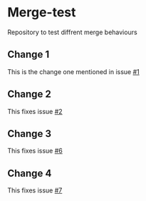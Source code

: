 # Merge-test
Repository to test diffrent merge behaviours

## Change 1
This is the change one mentioned in issue [#1](https://github.com/hato1883/Merge-test/issues/1)

## Change 2
This fixes issue [#2](https://github.com/hato1883/Merge-test/issues/2)

## Change 3
This fixes issue [#6](https://github.com/hato1883/Merge-test/issues/6)

## Change 4
This fixes issue [#7](https://github.com/hato1883/Merge-test/issues/7)